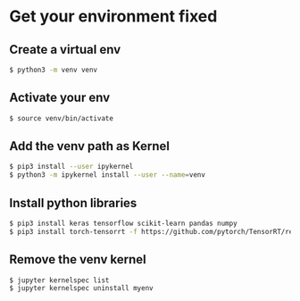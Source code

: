 # Get your environment fixed

## Create a virtual env
```sh
$ python3 -m venv venv
```
## Activate your env
```sh
$ source venv/bin/activate
```

## Add the venv path as Kernel
```sh
$ pip3 install --user ipykernel
$ python3 -m ipykernel install --user --name=venv
```
## Install python libraries
```sh
$ pip3 install keras tensorflow scikit-learn pandas numpy
$ pip3 install torch-tensorrt -f https://github.com/pytorch/TensorRT/releases
```

## Remove the venv kernel
```sh
$ jupyter kernelspec list
$ jupyter kernelspec uninstall myenv
```
